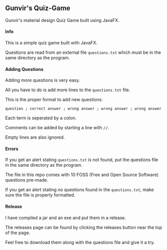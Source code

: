 ## Gunvir's Quiz-Game

Gunvir's material design Quiz Game built using JavaFX.

#### Info

This is a simple quiz game built with JavaFX.

Questions are read from an external file `questions.txt` which must be in the same directory as the program.

#### Adding Questions

Adding more questions is very easy.

All you have to do is add more lines to the `questions.txt` file.

This is the proper format to add new questions:

`question ; correct answer ; wrong answer ; wrong answer ; wrong answer`

Each term is seperated by a colon.

Comments can be added by starting a line with `//`.

Empty lines are also ignored.

#### Errors

If you get an alert stating `questions.txt` is not found, put the questions file in the same directory as the program. 

The file in this repo comes with 10 FOSS (Free and Open Source Software) questions pre-made.

If you get an alert stating no questions found in the `questions.txt`, make sure the file is properly formatted.

#### Release

I have compiled a jar and an exe and put them in a release.

The releases page can be found by clicking the releases button near the top of the page.

Feel free to download them along with the questions file and give it a try.
